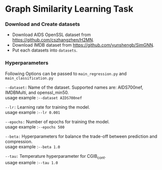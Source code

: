 # Graph Similarity Learning Task

### Download and Create datasets
- Download AIDS OpenSSL dataset from https://github.com/cszhangzhen/H2MN.
- Download IMDB dataset from https://github.com/yunshengb/SimGNN.
- Put each datasets into ``datasets``.

### Hyperparameters
Following Options can be passed to `main_regression.py` and `main_classification.py`

`--dataset:`
Name of the dataset. Supported names are: AIDS700nef, IMDBMulti, and openssl_min50.  
usage example :`--dataset AIDS700nef`

`--lr:`
Learning rate for training the model.  
usage example :`--lr 0.001`

`--epochs:`
Number of epochs for training the model.  
usage example :`--epochs 500`

`--beta:`
Hyperparameters for balance the trade-off between prediction and compression.  
usage example :`--beta 1.0`

`--tau:`
Temperature hyperparameter for $\text{CGIB}_{\text{cont}}$.  
usage example :`--tau 1.0`